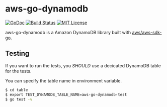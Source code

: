 # aws-go-dynamodb

[![GoDoc](http://img.shields.io/badge/godoc-reference-blue.svg)](http://godoc.org/github.com/nabeken/aws-go-dynamodb/table)
[![Build Status](https://img.shields.io/travis/nabeken/aws-go-dynamodb/master.svg)](https://travis-ci.org/nabeken/aws-go-dynamodb)
[![MIT License](http://img.shields.io/badge/license-MIT-blue.svg)](https://github.com/nabeken/aws-go-dynamodb/blob/master/LICENSE)

aws-go-dynamodb is a Amazon DynamoDB library built with [aws/aws-sdk-go](https://github.com/aws/aws-sdk-go).

## Testing

If you want to run the tests, you *SHOULD* use a decicated DynamoDB table for the tests.

You can specify the table name in environment variable.

```sh
$ cd table
$ export TEST_DYNAMODB_TABLE_NAME=aws-go-dynamodb-test
$ go test -v
```
